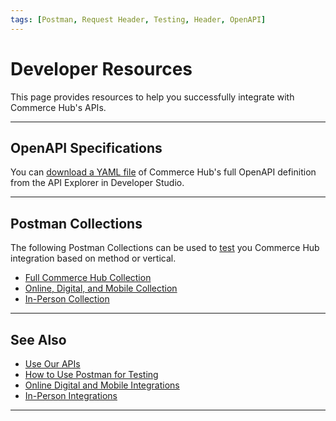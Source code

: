 ```yaml
---
tags: [Postman, Request Header, Testing, Header, OpenAPI]
---
```


# Developer Resources

This page provides resources to help you successfully integrate with Commerce Hub's APIs.

---

## OpenAPI Specifications

You can [download a YAML file](?path=(../api/?type=post&path=/payments/v1/charges)) of Commerce Hub's full OpenAPI definition from the API Explorer in Developer Studio.

---

## Postman Collections

The following Postman Collections can be used to [test](?path=docs/Resources/Guides/Testing/Postman-Testing.md) you Commerce Hub integration based on method or vertical.

- [Full Commerce Hub Collection](?path=assets/postman/Test.postman_collection.json)
- [Online, Digital, and Mobile Collection](https://raw.githubusercontent.com/Fiserv/tenants-data/develop/assets/ai-center_postman_hmac.zip)
- [In-Person Collection](https://raw.githubusercontent.com/Fiserv/tenants-data/develop/assets/ai-center_postman_hmac.zip)

---

## See Also

- [Use Our APIs](?path=docs/Resources/API-Documents/Use-Our-APIs.md)
- [How to Use Postman for Testing](?path=docs/Resources/Guides/Testing/Postman-Testing.md)
- [Online Digital and Mobile Integrations](?path=docs/Getting-Started/Getting-Started-Online.md)
- [In-Person Integrations](?path=docs/Getting-Started/Getting-Started-InPerson.md)

---